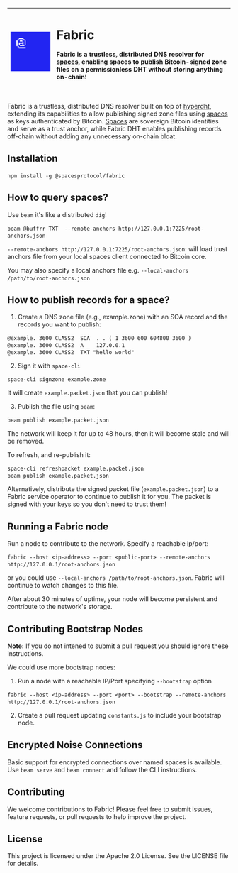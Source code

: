 


| <img src="./logo.png" width="340"/> | <h1 align="left">Fabric</h1> <p align="left">Fabric is a trustless, distributed DNS resolver for [spaces](https://spacesprotocol.org), enabling spaces to publish Bitcoin-signed zone files on a permissionless DHT without storing anything on-chain!</p><br /> |
|-------------------------------------------|----------------------------------------------------------------------------------------------------------------------------------------------------------------------------------------------------------------------------------------------------------------|


Fabric is a trustless, distributed DNS resolver built on top of [hyperdht](https://github.com/holepunchto/hyperdht), extending its capabilities to allow publishing signed zone files using [spaces](https://spacesprotocol.org) as keys authenticated by Bitcoin. [Spaces](https://spacesprotocol.org) are sovereign Bitcoin identities and serve as a trust anchor, while Fabric DHT enables publishing records off-chain without adding any unnecessary on-chain bloat.


## Installation


```shell
npm install -g @spacesprotocol/fabric
```


## How to query spaces?

Use `beam` it's like a distributed `dig`!

```
beam @buffrr TXT  --remote-anchors http://127.0.0.1:7225/root-anchors.json
```

`--remote-anchors http://127.0.0.1:7225/root-anchors.json`: will load trust anchors file from your local spaces client connected to Bitcoin core.

You may also specify a local anchors file e.g. `--local-anchors /path/to/root-anchors.json`

## How to publish records for a space?

1. Create a DNS zone file (e.g., example.zone) with an SOA record and the records you want to publish:


```
@example. 3600 CLASS2  SOA  . . ( 1 3600 600 604800 3600 )
@example. 3600 CLASS2  A    127.0.0.1
@example. 3600 CLASS2  TXT "hello world"
```



2. Sign it with `space-cli`

```shell
space-cli signzone example.zone
```

It will create `example.packet.json` that you can publish!


3. Publish the file using `beam`:


```shell
beam publish example.packet.json
```

The network will keep it for up to 48 hours, then it will become stale and will be removed. 

To refresh, and re-publish it:

```shell
space-cli refreshpacket example.packet.json
beam publish example.packet.json
```


Alternatively, distribute the signed packet file (`example.packet.json`) to a Fabric service operator to continue to publish it for you. The packet is signed with your keys so you don't need to trust them!


## Running a Fabric node

Run a node to contribute to the network. Specify a reachable ip/port:

```
fabric --host <ip-address> --port <public-port> --remote-anchors http://127.0.0.1/root-anchors.json
```

or you could use `--local-anchors /path/to/root-anchors.json`. Fabric will continue to watch changes to this file.


After about 30 minutes of uptime, your node will become persistent and contribute to the network's storage.


## Contributing Bootstrap Nodes

**Note:** If you do not intened to submit a pull request you should ignore these instructions.

We could use more bootstrap nodes:

1. Run a node with a reachable IP/Port specifying `--bootstrap` option

```shell
fabric --host <ip-address> --port <port> --bootstrap --remote-anchors http://127.0.0.1/root-anchors.json
```

2. Create a pull request updating `constants.js` to include your bootstrap node.


## Encrypted Noise Connections

Basic support for encrypted connections over named spaces is available. Use `beam serve` and `beam connect` and follow the CLI instructions.

## Contributing
We welcome contributions to Fabric! Please feel free to submit issues, feature requests, or pull requests to help improve the project.

## License
This project is licensed under the Apache 2.0 License. See the LICENSE file for details.
